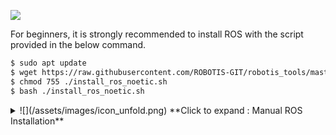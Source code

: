 ![](/assets/images/platform/openmanipulator_p/logo_ros.png)

For beginners, it is strongly recommended to install ROS with the script provided in the below command.


```bash
$ sudo apt update
$ wget https://raw.githubusercontent.com/ROBOTIS-GIT/robotis_tools/master/install_ros_noetic.sh
$ chmod 755 ./install_ros_noetic.sh
$ bash ./install_ros_noetic.sh
```

<details>
<summary>
![](/assets/images/icon_unfold.png) **Click to expand : Manual ROS Installation**
</summary>
Please be aware that this manual installation takes a lot more time than installing with the script, but allows flexible choice of package installation. **This instruction is not recommended for the beginners.**  
Below instruction is based on [the official ROS Kinetic installation guide](http://wiki.ros.org/kinetic/Installation/Ubuntu).

1. Setup the sources.list
```bash
$ sudo sh -c 'echo "deb http://packages.ros.org/ros/ubuntu $(lsb_release -sc) main" > /etc/apt/sources.list.d/ros-latest.list'
```

2. Set up the keys
```bash
$ sudo apt install curl
$ curl -s https://raw.githubusercontent.com/ros/rosdistro/master/ros.asc | sudo apt-key add -
```

3. Install ROS
```bash
$ sudo apt update
$ sudo apt install ros-noetic-desktop-full
```

4. Dependencies for building packages
```bash
$ sudo apt install python3-rosdep python3-rosinstall python3-rosinstall-generator python3-wstool build-essential
```

5. Initialize rosdep
```bash
$ sudo rosdep init
$ rosdep update
```

6. ROS Environment setup  
Please do **NOT** enter below commands if you have installed ROS with the script file.  
The `install_ros_noetic.sh` script file automatically configures the basic ROS environment.
```bash
$ sudo apt install git
$ mkdir -p ~/catkin_ws/src
$ echo "source /opt/ros/noetic/setup.bash" >> ~/.bashrc
$ source ~/.bashrc
$ catkin_init_workspace
$ cd ~/catkin_ws && catkin_make
$ echo "source ~/catkin_ws/devel/setup.bash" >> ~/.bashrc
$ echo "export ROS_MASTER_URI=http://localhost:11311" >> ~/.bashrc
$ echo "export ROS_HOSTNAME=localhost" >> ~/.bashrc
$ source ~/.bashrc
```
</details>
